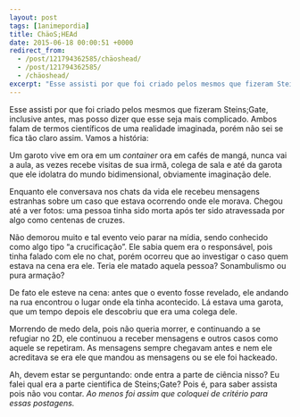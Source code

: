 ```yaml
---
layout: post
tags: [1animepordia]
title: ChäoS;HEAd
date: 2015-06-18 00:00:51 +0000
redirect_from:
  - /post/121794362585/chäoshead/
  - /post/121794362585/
  - /chäoshead/
excerpt: "Esse assisti por que foi criado pelos mesmos que fizeram Steins;Gate, inclusive antes, mas posso dizer que esse seja mais complicado. Ambos falam de termos científicos de uma realidade imaginada, porém não sei se fica tão claro assim. Vamos a história:"
---
```


Esse assisti por que foi criado pelos mesmos que fizeram Steins;Gate,
inclusive antes, mas posso dizer que esse seja mais complicado. Ambos
falam de termos científicos de uma realidade imaginada, porém não sei se
fica tão claro assim. Vamos a história:

Um garoto vive em ora em um *container* ora em cafés de mangá, nunca vai
a aula, as vezes recebe visitas de sua irmã, colega de sala e até da
garota que ele idolatra do mundo bidimensional, obviamente imaginação
dele.

Enquanto ele conversava nos chats da vida ele recebeu mensagens
estranhas sobre um caso que estava ocorrendo onde ele morava. Chegou até
a ver fotos: uma pessoa tinha sido morta após ter sido atravessada por
algo como centenas de cruzes.

Não demorou muito e tal evento veio parar na mídia, sendo conhecido como
algo tipo “a crucificação”. Ele sabia quem era o responsável, pois tinha
falado com ele no chat, porém ocorreu que ao investigar o caso quem
estava na cena era ele. Teria ele matado aquela pessoa? Sonambulismo ou
pura armação?

De fato ele esteve na cena: antes que o evento fosse revelado, ele
andando na rua encontrou o lugar onde ela tinha acontecido. Lá estava
uma garota, que um tempo depois ele descobriu que era uma colega dele.

Morrendo de medo dela, pois não queria morrer, e continuando a se
refugiar no 2D, ele continuou a receber mensagens e outros casos como
aquele se repetiram. As mensagens sempre chegavam antes e nem ele
acreditava se era ele que mandou as mensagens ou se ele foi hackeado.

Ah, devem estar se perguntando: onde entra a parte de ciência nisso? Eu
falei qual era a parte cientifica de Steins;Gate? Pois é, para saber
assista pois não vou contar. *Ao menos foi assim que coloquei de
critério para essas postagens.*


